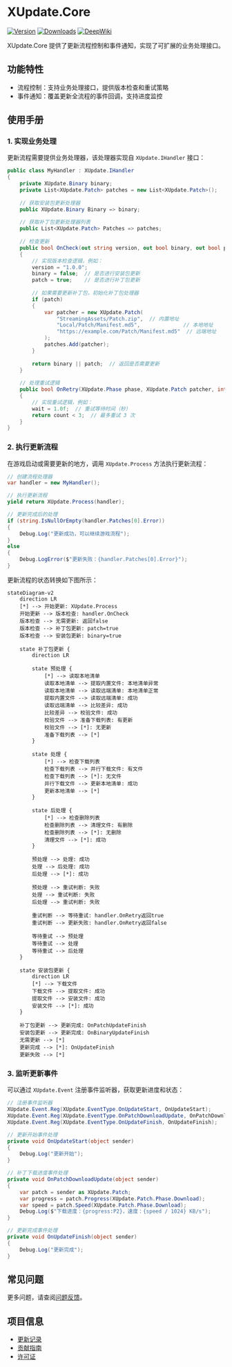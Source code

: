 # XUpdate.Core

[![Version](https://img.shields.io/npm/v/org.eframework.u3d.upd)](https://www.npmjs.com/package/org.eframework.u3d.upd)
[![Downloads](https://img.shields.io/npm/dm/org.eframework.u3d.upd)](https://www.npmjs.com/package/org.eframework.u3d.upd)
[![DeepWiki](https://img.shields.io/badge/DeepWiki-Explore-blue)](https://deepwiki.com/eframework-org/U3D.UPD)

XUpdate.Core 提供了更新流程控制和事件通知，实现了可扩展的业务处理接口。

## 功能特性

- 流程控制：支持业务处理接口，提供版本检查和重试策略
- 事件通知：覆盖更新全流程的事件回调，支持进度监控

## 使用手册

### 1. 实现业务处理

更新流程需要提供业务处理器，该处理器实现自 `XUpdate.IHandler` 接口：

```csharp
public class MyHandler : XUpdate.IHandler
{
    private XUpdate.Binary binary;
    private List<XUpdate.Patch> patches = new List<XUpdate.Patch>();
    
    // 获取安装包更新处理器
    public XUpdate.Binary Binary => binary;
    
    // 获取补丁包更新处理器列表
    public List<XUpdate.Patch> Patches => patches;
    
    // 检查更新
    public bool OnCheck(out string version, out bool binary, out bool patch)
    {
        // 实现版本检查逻辑，例如：
        version = "1.0.0";
        binary = false;  // 是否进行安装包更新
        patch = true;    // 是否进行补丁包更新
        
        // 如果需要更新补丁包，初始化补丁包处理器
        if (patch)
        {
            var patcher = new XUpdate.Patch(
                "StreamingAssets/Patch.zip",  // 内置地址
                "Local/Patch/Manifest.md5",              // 本地地址
                "https://example.com/Patch/Manifest.md5"  // 远端地址
            );
            patches.Add(patcher);
        }
        
        return binary || patch;  // 返回是否需要更新
    }
    
    // 处理重试逻辑
    public bool OnRetry(XUpdate.Phase phase, XUpdate.Patch patcher, int count, out float wait)
    {
        // 实现重试逻辑，例如：
        wait = 1.0f;  // 重试等待时间（秒）
        return count < 3;  // 最多重试 3 次
    }
}
```

### 2. 执行更新流程

在游戏启动或需要更新的地方，调用 `XUpdate.Process` 方法执行更新流程：

```csharp
// 创建流程处理器
var handler = new MyHandler();

// 执行更新流程
yield return XUpdate.Process(handler);

// 更新完成后的处理
if (string.IsNullOrEmpty(handler.Patches[0].Error))
{
    Debug.Log("更新成功，可以继续游戏流程");
}
else
{
    Debug.LogError($"更新失败：{handler.Patches[0].Error}");
}
```

更新流程的状态转换如下图所示：

```mermaid
stateDiagram-v2
    direction LR
    [*] --> 开始更新: XUpdate.Process
    开始更新 --> 版本检查: handler.OnCheck
    版本检查 --> 无需更新: 返回false
    版本检查 --> 补丁包更新: patch=true
    版本检查 --> 安装包更新: binary=true
    
    state 补丁包更新 {
        direction LR

        state 预处理 {
            [*] --> 读取本地清单
            读取本地清单 --> 提取内置文件: 本地清单异常
            读取本地清单 --> 读取远端清单: 本地清单正常
            提取内置文件 --> 读取远端清单: 成功
            读取远端清单 --> 比较差异: 成功
            比较差异 --> 校验文件: 成功
            校验文件 --> 准备下载列表: 有更新
            校验文件 --> [*]: 无更新
            准备下载列表 --> [*]
        }
        
        state 处理 {
            [*] --> 检查下载列表
            检查下载列表 --> 并行下载文件: 有文件
            检查下载列表 --> [*]: 无文件
            并行下载文件 --> 更新本地清单: 成功
            更新本地清单 --> [*]
        }
        
        state 后处理 {
            [*] --> 检查删除列表
            检查删除列表 --> 清理文件: 有删除
            检查删除列表 --> [*]: 无删除
            清理文件 --> [*]: 成功
        }

        预处理 --> 处理: 成功
        处理 --> 后处理: 成功
        后处理 --> [*]: 成功

        预处理 --> 重试判断: 失败
        处理 --> 重试判断: 失败
        后处理 --> 重试判断: 失败
        
        重试判断 --> 等待重试: handler.OnRetry返回true
        重试判断 --> 更新失败: handler.OnRetry返回false
        
        等待重试 --> 预处理
        等待重试 --> 处理
        等待重试 --> 后处理
    }

    state 安装包更新 {
        direction LR
        [*] --> 下载文件
        下载文件 --> 提取文件: 成功
        提取文件 --> 安装文件: 成功
        安装文件 --> [*]: 成功
    }
    
    补丁包更新 --> 更新完成: OnPatchUpdateFinish
    安装包更新 --> 更新完成: OnBinaryUpdateFinish
    无需更新 --> [*]
    更新完成 --> [*]: OnUpdateFinish
    更新失败 --> [*]
```

### 3. 监听更新事件

可以通过 `XUpdate.Event` 注册事件监听器，获取更新进度和状态：

```csharp
// 注册事件监听器
XUpdate.Event.Reg(XUpdate.EventType.OnUpdateStart, OnUpdateStart);
XUpdate.Event.Reg(XUpdate.EventType.OnPatchDownloadUpdate, OnPatchDownloadUpdate);
XUpdate.Event.Reg(XUpdate.EventType.OnUpdateFinish, OnUpdateFinish);

// 更新开始事件处理
private void OnUpdateStart(object sender)
{
    Debug.Log("更新开始");
}

// 补丁下载进度事件处理
private void OnPatchDownloadUpdate(object sender)
{
    var patch = sender as XUpdate.Patch;
    var progress = patch.Progress(XUpdate.Patch.Phase.Download);
    var speed = patch.Speed(XUpdate.Patch.Phase.Download);
    Debug.Log($"下载进度：{progress:P2}，速度：{speed / 1024} KB/s");
}

// 更新完成事件处理
private void OnUpdateFinish(object sender)
{
    Debug.Log("更新完成");
}
```

## 常见问题

更多问题，请查阅[问题反馈](../CONTRIBUTING.md#问题反馈)。

## 项目信息

- [更新记录](../CHANGELOG.md)
- [贡献指南](../CONTRIBUTING.md)
- [许可证](../LICENSE.md)
